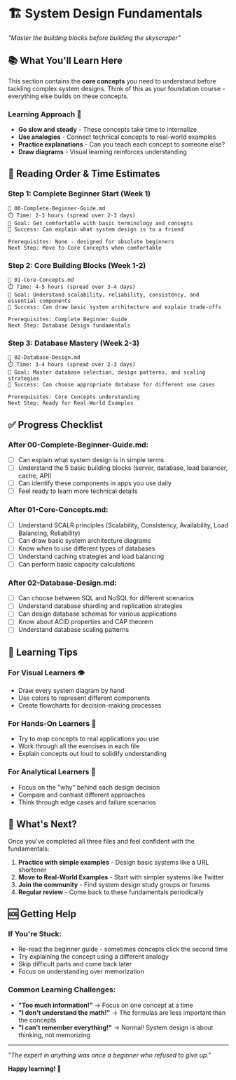 # 🏗️ System Design Fundamentals

*"Master the building blocks before building the skyscraper"*

## 📚 What You'll Learn Here

This section contains the **core concepts** you need to understand before tackling complex system designs. Think of this as your foundation course - everything else builds on these concepts.

### **Learning Approach** 🎯
- **Go slow and steady** - These concepts take time to internalize
- **Use analogies** - Connect technical concepts to real-world examples
- **Practice explanations** - Can you teach each concept to someone else?
- **Draw diagrams** - Visual learning reinforces understanding

## 📖 Reading Order & Time Estimates

### **Step 1: Complete Beginner Start** (Week 1)
```
📄 00-Complete-Beginner-Guide.md
⏱️ Time: 2-3 hours (spread over 2-3 days)
🎯 Goal: Get comfortable with basic terminology and concepts
📝 Success: Can explain what system design is to a friend

Prerequisites: None - designed for absolute beginners
Next Step: Move to Core Concepts when comfortable
```

### **Step 2: Core Building Blocks** (Week 1-2)
```
📄 01-Core-Concepts.md  
⏱️ Time: 4-5 hours (spread over 3-4 days)
🎯 Goal: Understand scalability, reliability, consistency, and essential components
📝 Success: Can draw basic system architecture and explain trade-offs

Prerequisites: Complete Beginner Guide
Next Step: Database Design fundamentals
```

### **Step 3: Database Mastery** (Week 2-3)
```
📄 02-Database-Design.md
⏱️ Time: 3-4 hours (spread over 2-3 days)  
🎯 Goal: Master database selection, design patterns, and scaling strategies
📝 Success: Can choose appropriate database for different use cases

Prerequisites: Core Concepts understanding
Next Step: Ready for Real-World Examples
```

## ✅ Progress Checklist

### **After 00-Complete-Beginner-Guide.md:**
- [ ] Can explain what system design is in simple terms
- [ ] Understand the 5 basic building blocks (server, database, load balancer, cache, API)
- [ ] Can identify these components in apps you use daily
- [ ] Feel ready to learn more technical details

### **After 01-Core-Concepts.md:**
- [ ] Understand SCALR principles (Scalability, Consistency, Availability, Load Balancing, Reliability)
- [ ] Can draw basic system architecture diagrams
- [ ] Know when to use different types of databases
- [ ] Understand caching strategies and load balancing
- [ ] Can perform basic capacity calculations

### **After 02-Database-Design.md:**
- [ ] Can choose between SQL and NoSQL for different scenarios
- [ ] Understand database sharding and replication strategies
- [ ] Can design database schemas for various applications
- [ ] Know about ACID properties and CAP theorem
- [ ] Understand database scaling patterns

## 🎯 Learning Tips

### **For Visual Learners** 👁️
- Draw every system diagram by hand
- Use colors to represent different components
- Create flowcharts for decision-making processes

### **For Hands-On Learners** 🔨
- Try to map concepts to real applications you use
- Work through all the exercises in each file
- Explain concepts out loud to solidify understanding

### **For Analytical Learners** 🧠
- Focus on the "why" behind each design decision
- Compare and contrast different approaches
- Think through edge cases and failure scenarios

## 🚀 What's Next?

Once you've completed all three files and feel confident with the fundamentals:

1. **Practice with simple examples** - Design basic systems like a URL shortener
2. **Move to Real-World Examples** - Start with simpler systems like Twitter
3. **Join the community** - Find system design study groups or forums
4. **Regular review** - Come back to these fundamentals periodically

## 🆘 Getting Help

### **If You're Stuck:**
- Re-read the beginner guide - sometimes concepts click the second time
- Try explaining the concept using a different analogy
- Skip difficult parts and come back later
- Focus on understanding over memorization

### **Common Learning Challenges:**
- **"Too much information!"** → Focus on one concept at a time
- **"I don't understand the math!"** → The formulas are less important than the concepts
- **"I can't remember everything!"** → Normal! System design is about thinking, not memorizing

---

*"The expert in anything was once a beginner who refused to give up."*

**Happy learning! 🌟**